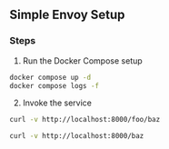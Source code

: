 ## Simple Envoy Setup

### Steps

1. Run the Docker Compose setup

```sh
docker compose up -d
docker compose logs -f
```

2. Invoke the service

```sh
curl -v http://localhost:8000/foo/baz
```

```sh
curl -v http://localhost:8000/baz
```